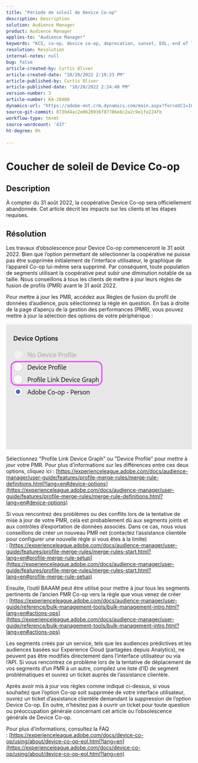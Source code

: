 ```yaml
---
title: "Période de soleil de Device Co-op"
description: Description
solution: Audience Manager
product: Audience Manager
applies-to: "Audience Manager"
keywords: "KCS, co-op, device co-op, deprecation, sunset, EOL, end of life, PMR, profile merge rule, device combinaison, device profile"
resolution: Resolution
internal-notes: null
bug: false
article-created-by: Curtis Oliver
article-created-date: "10/20/2022 2:19:23 PM"
article-published-by: Curtis Oliver
article-published-date: "10/20/2022 2:24:40 PM"
version-number: 3
article-number: KA-20400
dynamics-url: "https://adobe-ent.crm.dynamics.com/main.aspx?forceUCI=1&pagetype=entityrecord&etn=knowledgearticle&id=cfb58f2c-8250-ed11-bba2-0022480868ff"
source-git-commit: 8739d4ac2e0620936f87786e8c2a2c9e1fe224fb
workflow-type: tm+mt
source-wordcount: '437'
ht-degree: 0%

---
```


# Coucher de soleil de Device Co-op

## Description

À compter du 31 août 2022, la coopérative Device Co-op sera officiellement abandonnée. Cet article décrit les impacts sur les clients et les étapes requises. 

## Résolution


Les travaux d’obsolescence pour Device Co-op commenceront le 31 août 2022. Bien que l’option permettant de sélectionner la coopérative ne puisse pas être supprimée initialement de l’interface utilisateur, le graphique de l’appareil Co-op lui-même sera supprimé. Par conséquent, toute population de segments utilisant la coopérative peut subir une diminution notable de sa taille. Nous conseillons à tous les clients de mettre à jour leurs règles de fusion de profils (PMR) avant le 31 août 2022.

Pour mettre à jour les PMR, accédez aux Règles de fusion du profil de données d’audience, puis sélectionnez la règle en question. En bas à droite de la page d’aperçu de la gestion des performances (PMR), vous pouvez mettre à jour la sélection des options de votre périphérique :

![](assets/29cf3d52-d61f-ed11-b83e-0022480868ff.png)

Sélectionnez &quot;Profile Link Device Graph&quot; ou &quot;Device Profile&quot; pour mettre à jour votre PMR. Pour plus d’informations sur les différences entre ces deux options, cliquez ici : [https://experienceleague.adobe.com/docs/audience-manager/user-guide/features/profile-merge-rules/merge-rule-definitions.html?lang=en#device-options](https://experienceleague.adobe.com/docs/audience-manager/user-guide/features/profile-merge-rules/merge-rule-definitions.html?lang=en#device-options)

Si vous rencontrez des problèmes ou des conflits lors de la tentative de mise à jour de votre PMR, cela est probablement dû aux segments joints et aux contrôles d’exportation de données associés. Dans ce cas, nous vous conseillons de créer un nouveau PMR net (contactez l’assistance clientèle pour configurer une nouvelle règle si vous êtes à la limite) : [https://experienceleague.adobe.com/docs/audience-manager/user-guide/features/profile-merge-rules/merge-rules-start.html?lang=en#profile-merge-rule-setup](https://experienceleague.adobe.com/docs/audience-manager/user-guide/features/profile-merge-rules/merge-rules-start.html?lang=en#profile-merge-rule-setup)

Ensuite, l’outil BAAAM peut être utilisé pour mettre à jour tous les segments pertinents de l’ancien PMR Co-op vers la règle que vous venez de créer : [https://experienceleague.adobe.com/docs/audience-manager/user-guide/reference/bulk-management-tools/bulk-management-intro.html?lang=en#actions-ops](https://experienceleague.adobe.com/docs/audience-manager/user-guide/reference/bulk-management-tools/bulk-management-intro.html?lang=en#actions-ops)

Les segments créés par un service, tels que les audiences prédictives et les audiences basées sur Experience Cloud (partagées depuis Analytics), ne peuvent pas être modifiés directement dans l’interface utilisateur ou via l’API. Si vous rencontrez ce problème lors de la tentative de déplacement de vos segments d’un PMR à un autre, compilez une liste d’ID de segment problématiques et ouvrez un ticket auprès de l’assistance clientèle. 

Après avoir mis à jour vos règles comme indiqué ci-dessus, si vous souhaitez que l’option Co-op soit supprimée de votre interface utilisateur, ouvrez un ticket d’assistance clientèle demandant la suppression de l’option Device Co-op. En outre, n’hésitez pas à ouvrir un ticket pour toute question ou préoccupation générale concernant cet article ou l’obsolescence générale de Device Co-op.

Pour plus d’informations, consultez la FAQ : [https://experienceleague.adobe.com/docs/device-co-op/using/about/device-co-op-eol.html?lang=en](https://experienceleague.adobe.com/docs/device-co-op/using/about/device-co-op-eol.html?lang=en)
